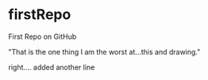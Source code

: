 firstRepo
=========

First Repo on GitHub

"That is the one thing I am the worst at...this and drawing." 

right....
added another line 
